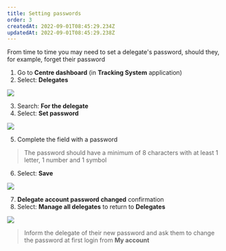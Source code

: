 ```yaml
---
title: Setting passwords
order: 3
createdAt: 2022-09-01T08:45:29.234Z
updatedAt: 2022-09-01T08:45:29.238Z
---
```

From time to time you may need to set a delegate's password, should they, for example, forget their password​

1. Go to **Centre dashboard** (in **Tracking System** application) ​
2. Select: **Delegates**​

![](/img/cm-6-09-Passwords.jpg)

3. Search: **For the delegate​**
4. Select: **Set password ​**

![](/img/cm-6-10-Passwords.jpg)

5. Complete the field with a password​

> The password should have a minimum of 8 characters with at least 1 letter, 1 number and 1 symbol​​

6. Select: **Save** ​

![](/img/cm-6-11-Passwords.jpg)

7. **Delegate account password changed** confirmation  ​
8. Select: **Manage all delegates** to return to **Delegates** ​

![](/img/cm-6-12-Passwords.jpg)

> Inform the delegate of their new password and ask them to change the password at first login from **My account ​**